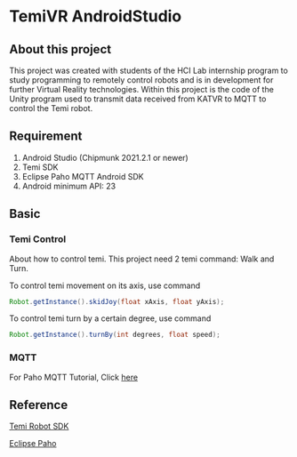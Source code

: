 # TemiVR AndroidStudio
## About this project
This project was created with students of the HCI Lab internship program to study programming to remotely control robots and is in development for further Virtual Reality technologies. Within this project is the code of the Unity program used to transmit data received from KATVR to MQTT to control the Temi robot.

## Requirement
1. Android Studio (Chipmunk 2021.2.1 or newer)
2. Temi SDK
3. Eclipse Paho MQTT Android SDK
4. Android minimum API: 23

## Basic
### Temi Control

About how to control temi. This project need 2 temi command: Walk and Turn.
 
To control temi movement on its axis, use command
```Java
Robot.getInstance().skidJoy(float xAxis, float yAxis);
```
To control temi turn by a certain degree, use command
```Java
Robot.getInstance().turnBy(int degrees, float speed);
```
### MQTT
For Paho MQTT Tutorial, Click [here](https://people.utm.my/shaharil/mqtt-android-studio/)

## Reference
[Temi Robot SDK](https://github.com/robotemi/sdk)
 
[Eclipse Paho](https://github.com/eclipse/paho.mqtt.android)
